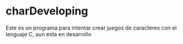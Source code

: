 # charDeveloping
Este es un programa para intentar crear juegos de caracteres con el lenguaje C, aun esta en desarrollo
